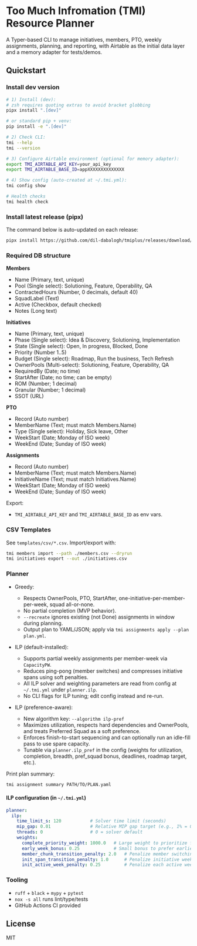 # Too Much Infromation (TMI) Resource Planner

A Typer-based CLI to manage initiatives, members, PTO, weekly assignments, planning, and reporting,
with Airtable as the initial data layer and a memory adapter for tests/demos.

## Quickstart

### Install dev version

```bash
# 1) Install (dev):
# zsh requires quoting extras to avoid bracket globbing
pipx install ".[dev]"

# or standard pip + venv:
pip install -e ".[dev]"

# 2) Check CLI:
tmi --help
tmi --version

# 3) Configure Airtable environment (optional for memory adapter):
export TMI_AIRTABLE_API_KEY=your_api_key
export TMI_AIRTABLE_BASE_ID=appXXXXXXXXXXXXXX

# 4) Show config (auto-created at ~/.tmi.yml):
tmi config show

# Health checks
tmi health check
```

### Install latest release (pipx)

The command below is auto-updated on each release:

<!-- INSTALL_LATEST_START -->
```bash
pipx install https://github.com/dil-dabalogh/tmiplus/releases/download/v0.0.5/tmiplus-0.0.5-py3-none-any.whl
```
<!-- INSTALL_LATEST_END -->


### Required DB structure

**Members**
- Name (Primary, text, unique)
- Pool (Single select): Solutioning, Feature, Operability, QA
- ContractedHours (Number, 0 decimals, default 40)
- SquadLabel (Text)
- Active (Checkbox, default checked)
- Notes (Long text)

**Initiatives**
- Name (Primary, text, unique)
- Phase (Single select): Idea & Discovery, Solutioning, Implementation
- State (Single select): Open, In progress, Blocked, Done
- Priority (Number 1..5)
- Budget (Single select): Roadmap, Run the business, Tech Refresh
- OwnerPools (Multi-select): Solutioning, Feature, Operability, QA
- RequiredBy (Date; no time)
- StartAfter (Date; no time; can be empty)
- ROM (Number; 1 decimal)
- Granular (Number; 1 decimal)
- SSOT (URL)

**PTO**
- Record (Auto number)
- MemberName (Text; must match Members.Name)
- Type (Single select): Holiday, Sick leave, Other
- WeekStart (Date; Monday of ISO week)
- WeekEnd (Date; Sunday of ISO week)

**Assignments**
- Record (Auto number)
- MemberName (Text; must match Members.Name)
- InitiativeName (Text; must match Initiatives.Name)
- WeekStart (Date; Monday of ISO week)
- WeekEnd (Date; Sunday of ISO week)

Export:
- `TMI_AIRTABLE_API_KEY` and `TMI_AIRTABLE_BASE_ID` as env vars.

### CSV Templates

See `templates/csv/*.csv`. Import/export with:
```bash
tmi members import --path ./members.csv --dryrun
tmi initiatives export --out ./initiatives.csv
```

### Planner

- Greedy:
  - Respects OwnerPools, PTO, StartAfter, one-initiative-per-member-per-week, squad all-or-none.
  - No partial completion (MVP behavior).
  - `--recreate` ignores existing (not Done) assignments in window during planning.
  - Output plan to YAML/JSON; apply via `tmi assignments apply --plan plan.yml`.

- ILP (default-installed):
  - Supports partial weekly assignments per member-week via `CapacityPW`.
  - Reduces ping-pong (member switches) and compresses initiative spans using soft penalties.
  - All ILP solver and weighting parameters are read from config at `~/.tmi.yml` under `planner.ilp`.
  - No CLI flags for ILP tuning; edit config instead and re-run.

- ILP (preference-aware):
  - New algorithm key: `--algorithm ilp-pref`
  - Maximizes utilization, respects hard dependencies and OwnerPools, and treats Preferred Squad as a soft preference.
  - Enforces finish-to-start sequencing and can optionally run an idle-fill pass to use spare capacity.
  - Tunable via `planner.ilp_pref` in the config (weights for utilization, completion, breadth, pref_squad bonus, deadlines, roadmap target, etc.).

Print plan summary:

```bash
tmi assignment summary PATH/TO/PLAN.yaml
```

#### ILP configuration (in `~/.tmi.yml`)

```yaml
planner:
  ilp:
    time_limit_s: 120           # Solver time limit (seconds)
    mip_gap: 0.01               # Relative MIP gap target (e.g., 1% = 0.01)
    threads: 0                  # 0 = solver default
    weights:
      complete_priority_weight: 1000.0   # Large weight to prioritize fully completing higher-priority initiatives
      early_week_bonus: 0.25             # Small bonus to prefer earlier weeks
      member_chunk_transition_penalty: 2.0   # Penalize member switching between weeks (contiguity)
      init_span_transition_penalty: 1.0      # Penalize initiative week-to-week start/stop transitions
      init_active_week_penalty: 0.25         # Penalize each active week to compress initiative span
```

### Tooling

- `ruff` + `black` + `mypy` + `pytest`
- `nox -s all` runs lint/type/tests
- GitHub Actions CI provided

## License
MIT

